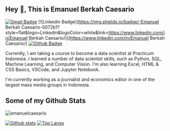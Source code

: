 ## Hey 👋, This is Emanuel Berkah Caesario
[![Gmail Badge](https://img.shields.io/badge/-ebcaesario@gmail.com-c14438?style=flat&logo=Gmail&logoColor=white&link=mailto:ebcaesario@gmail.com)](mailto:ebcaesario@gmail.com) 
[![Linkedin Badge](https://img.shields.io/badge/-Emanuel Berkah Caesario-0072b1?style=flat&logo=Linkedin&logoColor=white&link=https://www.linkedin.com/in/Emanuel Berkah Caesario/)](https://www.linkedin.com/in/Emanuel Berkah Caesario/) [![Github Badge](https://img.shields.io/badge/-emanuelcaesario-grey?style=flat&logo=github&logoColor=white&link=https://github.com/emanuelcaesario/)](https://www.github.com/emanuelcaesario/) <p align='left'>Currently, I am taking a course to become a data scientist at Practicum Indonesia. I learned a number of data scientist skills, such as Python, SQL, Machine Learning, and Computer Vision. I'm also learning Excel, HTML & CSS Basics, VSCode, and Jupyter Notebook.

I'm currently working as a journalist and economics editor in one of the largest mass media groups in Indonesia.</p>
## Some of my Github Stats
<p align=left> <img src=https://komarev.com/ghpvc/?username=emanuelcaesario alt=emanuelcaesario /> </p>

[![Github stats](https://github-readme-stats.vercel.app/api?username=emanuelcaesario&show_icons=true&include_all_commits=true)](https://github.com/emanuelcaesario/github-readme-stats)
[![Top Langs](https://github-readme-stats.vercel.app/api/top-langs/?username=emanuelcaesario&layout=compact)](https://github.com/emanuelcaesario/github-readme-stats)
